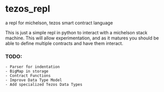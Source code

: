 # tezos_repl
a repl for michelson, tezos smart contract language

This is just a simple repl in python to interact with a michelson stack machine.  This will allow experimentation, and as it matures you should be able to define multiple contracts and have them interact.


### TODO:

    - Parser for indentation
    - BigMap in storage
    - Contract Functions
    - Improve Data Type Model
    - Add specialized Tezos Data Types
